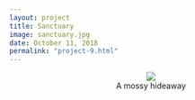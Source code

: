 ```yaml
---
layout: project
title: Sanctuary
image: sanctuary.jpg
date: October 11, 2018
permalink: "project-9.html"
---
```

<center><img src="{{ site.baseurl }}/files/pics/{{ page.image }}" style="max-width:60%"></center>
<center>A mossy hideaway</center>

<!-- Intermodal Navigation -->
<br>
<center>
  <table>
    <thead>
      <tr>
        <a href="{{site.baseurl}}/project-8.html"><i class="fas fa-chevron-circle-left fa-3x"></i></a>
      </tr>
    </thead>
  </table>
</center>
